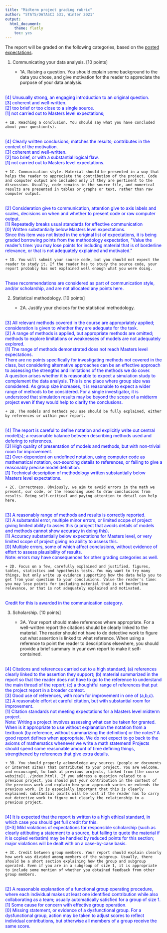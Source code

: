 ```yaml
---
title: "Midterm project grading rubric"
author: "STATS/DATASCI 531, Winter 2021"
output:
  html_document:
    theme: flatly
    toc: yes
---
```


The report will be graded on the following categories, based on the [posted expectations](midterm_project/midterm_project_info.html).

1. Communicating your data analysis. [10 points]

    + 1A. Raising a question. You should explain some background to the data you chose, and give motivation for the reader to appreciate the purpose of your data analysis.
<br>
<span style="color: blue;">
[4] Unusually strong, an engaging introduction to an original question.
<br>
[3] coherent and well-written.
<br>
[2] too brief or too close to a single source.
<br>
[1] not carried out to Masters level expectations;
</span>

    + 1B. Reaching a conclusion. You should say what you have concluded about your question(s).
<br>
<span style="color: blue;">
[4] Clearly written conclusions; matches the results; contributes in the context of the motivation.
<br>
[3] coherent and well-written.
<br>
[2] too brief, or with a substantial logical flaw.
<br>
[1] not carried out to Masters level expectations.
</span>

    + 1C. Communication style. Material should be presented in a way that helps the reader to appreciate the contribution of the project. Code and computer output are included only if they are pertinent to the discussion. Usually, code remains in the source file, and numerical results are presented in tables or graphs or text, rather than raw computer output.
<br>
<span style="color: blue;">
[2] Consideration give to communication, attention give to axis labels and scales, decisions on when and whether to present code or raw computer output.
<br>
[1] Repeatedly breaks usual standards for effective communication
<br>
[0] Written substantially below Masters level expectations.
<br>
Since this item was not listed in the original list of expectations, it is being graded borrowing points from the methodology expectation, "Value the reader’s time: you may lose points for including material that is of borderline relevance, or that is not adequately explained and motivated."
</span>

    + 1D. You will submit your source code, but you should not expect the reader to study it. If the reader has to study the source code, your report probably has not explained well enough what you were doing.
<br>
<span style="color: blue;">
These recommendations are considered as part of communication style, and/or scholarship, and are not allocated any points here.
</span>



2. Statistical methodology. [10 points]

    + 2A. Justify your choices for the statistical methodology.
<br>
<span style="color: blue;">
[3] All relevant methods covered in the course are appropriately applied; consideration is given to whether they are adequate for the task.
<br>
[2] A range of methods is applied, but appropriate methods are omitted; methods to explore limitations or weaknesses of models are not adequately explored.
<br>
[1] The range of methods demonstrated does not reach Masters level expectations. 
<br>
There are no points specifically for investigating methods not covered in the class, but considering alternative approaches can be an effective approach to assessing the strengths and limitations of the methods we do cover.
<br>
A question arises whether it is reasonable to expect a simulation study to complement the data analysis. This is one place where group size was considered. As group size increases, it is reasonable to expect a wider range of methods to be considered. For a single investigator, it is understood that simulation results may be beyond the scope of a  midterm project even if they would help to clarify the conclusions.
</span>

    + 2B. The models and methods you use should be fully explained, either by references or within your report.
<br>
<span style="color: blue;">
[4] The report is careful to define notation and explicitly write out central model(s); a reasonable balance between describing methods used and defering to references.
<br>
[3] High quality of presentation of models and methods, but with non-trivial room for improvement.
<br>
[2] Over-dependent on undefined notation, using computer code as mathematical notation, out-sourcing details to references, or failing to give a reasonably precise model definition.
<br>
[1] Technical description of methodology written substantially below Masters level expectations.
</span>

    + 2C. Correctness. Obviously, we aim to avoid errors in the math we present, our code, or the reasoning used to draw conclusions from results. Being self-critical and paying attention to detail can help here. 
<br>
<span style="color: blue;">
[3] A reasonably range of methods and results is correctly reported.
<br>
[2] A substantial error, multiple minor errors, or limited scope of project giving limited ability to asses this (a project that avoids details of models and methods cannot show accuracy in doing this).
<br>
[1] Accuracy substantially below expectations for Masters level, or very limited scope of project giving no ability to assess this.
<br>
[0] Multiple errors, some of which affect conclusions, without evidence of effort to assess plausibility of results.
<br>
Note: errors may have consequences for other grading categories as well.
</span>


    + 2D. Focus on a few, carefully explained and justified, figures, tables, statistics and hypothesis tests. You may want to try many things, but only write up evidence supporting how the data help you to get from your question to your conclusions. Value the reader's time: you may lose points for including material that is of borderline relevance, or that is not adequately explained and motivated.
<br>
<span style="color: blue;">
Credit for this is awarded in the communication category.
</span>


3. Scholarship. [10 points]

    + 3A. Your report should make references where appropriate. For a well-written report the citations should be clearly linked to the material. The reader should not have to do detective work to figure out what assertion is linked to what reference. When using a reference to point the reader to descriptions elsewhere, you should provide a brief summary in your own report to make it self-contained. 
<br>
<span style="color: blue;">
</span>
<span style="color: blue;">
[4] Citations and references carried out to a high standard; (a) references clearly linked to the assertion they support; (b) material summarized in the report so that the reader does not have to go to the reference to understand the main thread of the report; (c) a thoughtful range of references that put the project report in a broader context.
<br>
[3] Good use of references, with room for improvement in one of (a,b,c).
<br>
[2] A reasonable effort at careful citation, but with substantial room for improvement.
<br>
[1] Citation standards not meeting expectations for a Masters level midterm project.
<br>
Note: Writing a project involves assessing what can be taken for granted. When is it appropriate to use without explanation the notation from a textbook (by reference, without summarizing the definition) or the notes? A good report defines when appropriate. We do not expect to go back to the axioms of mathematics whenever we write a math statement! Projects should spend some reasonable amount of time defining things, strengthened by references that give extra details.
</span>

    + 3B. You should properly acknowledge any sources (people or documents or internet sites) that contributed to your project. You are welcome, and encouraged, to look at previous projects, linked from [the course website](../index.html). If you address a question related to a previous project, you should put your contribution in the context of the previous work and explain how your approach varies or extends the previous work. It is especially important that this is clearly explained: substantial points will be lost if the reader has to carry out detective work to figure out clearly the relationship to a previous project.
<br>
<span style="color: blue;">
[4] It is expected that the report is written to a high ethical standard, in which case you should get full credit for this.
<br>
[0-3] Mild violations of expectations for responsible scholarship (such as clearly attibuting a statement to a source, but failing to quote the material if it is copied verbatim) may be handled by reduced points for this section; major violations will be dealt with on a case-by-case basis.
</span>
    
    + 3C. Credit between group members. Your report should explain clearly how work was divided among members of the subgroup. Usually, there should be a short section explaining how the group and subgroup operated. Even if you are in a subgroup of size 1, it is appropriate to include some mention of whether you obtained feedback from other group members. 
<br>
<span style="color: blue;">
[2] A reasonable explanation of a functional group operating procedure, where each individual makes at least one identified contribution while also collaborating as a team; usually automatically satisfied for a group of size 1.
<br>
[1] Some cause for concern with effective group operation.
<br>
[0] Missing statement, or evidence of a dysfunctional group. For a dysfunctional group, action may be taken to adjust scores to reflect individual contributions, but otherwise all members of a group receive the same score.
</span>


